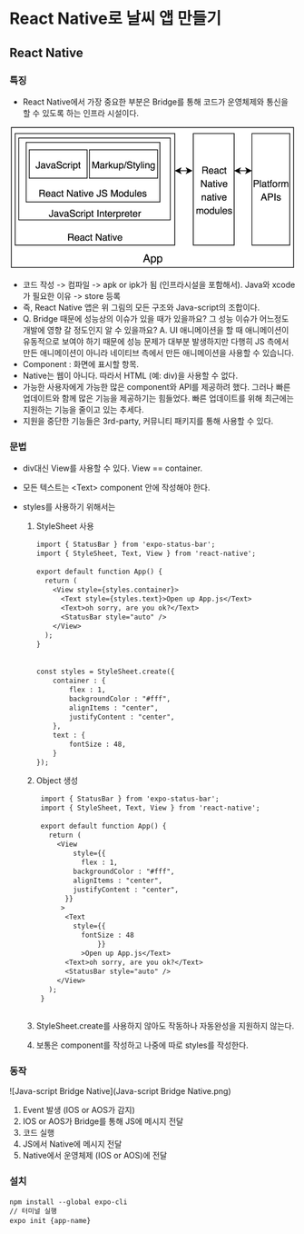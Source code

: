 # React Native로 날씨 앱 만들기

## React Native

### 특징

- React Native에서 가장 중요한 부분은 Bridge를 통해 코드가 운영체제와 통신을 할 수 있도록 하는 인프라 시설이다.


 ![React-Native-Interpreted-approach-architecture](React-Native-Interpreted-approach-architecture.png)



- 코드 작성 -> 컴파일 -> apk or ipk가 됨 (인프라시설을 포함해서). Java와 xcode가 필요한 이유 -> store 등록
- 즉, React Native 앱은 위 그림의 모든 구조와 Java-script의 조합이다.
- Q. Bridge 때문에 성능상의 이슈가 있을 때가 있을까요? 그 성능 이슈가 어느정도 개발에 영향 갈 정도인지 알 수 있을까요?
  A. UI 애니메이션을 할 때 애니메이션이 유동적으로 보여야 하기 때문에 성능 문제가 대부분 발생하지만 다행히 JS 측에서 만든 애니메이션이 아니라 네이티브 측에서 만든 애니메이션을 사용할 수 있습니다.
- Component : 화면에 표시할 항목.
- Native는 웹이 아니다. 따라서 HTML (예: div)을 사용할 수 없다.
- 가능한 사용자에게 가능한 많은 component와 API를 제공하려 했다. 그러나 빠른 업데이트와 함께 많은 기능을 제공하기는 힘들었다. 빠른 업데이트를 위해 최근에는 지원하는 기능을 줄이고 있는 추세다.
- 지원을 중단한 기능들은 3rd-party, 커뮤니티 패키지를 통해 사용할 수 있다.



### 문법

- div대신 View를 사용할 수 있다. View == container.

- 모든 텍스트는 \<Text> component 안에 작성해야 한다.

- styles를 사용하기 위해서는

  1. StyleSheet 사용

     ```react
     import { StatusBar } from 'expo-status-bar';
     import { StyleSheet, Text, View } from 'react-native';
     
     export default function App() {
       return (
         <View style={styles.container}>
           <Text style={styles.text}>Open up App.js</Text>
           <Text>oh sorry, are you ok?</Text>
           <StatusBar style="auto" />
         </View>
       );
     }
     
     
     const styles = StyleSheet.create({
         container : {
             flex : 1,
             backgroundColor : "#fff",
             alignItems : "center",
             justifyContent : "center",
         },
         text : {
             fontSize : 48,
         }
     });
     ```

     

  2. Object 생성

     ```react
      import { StatusBar } from 'expo-status-bar';
      import { StyleSheet, Text, View } from 'react-native';
      
      export default function App() {
        return (
          <View
              style={{
                flex : 1,
              backgroundColor : "#fff",
              alignItems : "center",
              justifyContent : "center",
            }}
           >
            <Text
              style={{
                fontSize : 48
                    }}
                >Open up App.js</Text>
            <Text>oh sorry, are you ok?</Text>
            <StatusBar style="auto" />
          </View>
        );
      }
      
     
     ```


  3. StyleSheet.create를 사용하지 않아도 작동하나 자동완성을 지원하지 않는다.
  4. 보통은 component를 작성하고 나중에 따로 styles를 작성한다. 



### 동작

![Java-script Bridge Native](Java-script Bridge Native.png)

1. Event 발생 (IOS or AOS가 감지)
2. IOS or AOS가 Bridge를 통해 JS에 메시지 전달
3. 코드 실행
4. JS에서 Native에 메시지 전달
5. Native에서 운영체제 (IOS or AOS)에 전달



### 설치

```tex
npm install --global expo-cli
// 터미널 실행
expo init {app-name}

```

